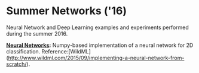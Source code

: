 # Summer Networks ('16)
Neural Network and Deep Learning examples and experiments performed during the summer 2016.

**[Neural Networks](https://github.com/masta-g3/summer_networks/blob/master/neural_networks.ipynb):** Numpy-based implementation of a neural network for 2D classification. Reference:[WildML] (http://www.wildml.com/2015/09/implementing-a-neural-network-from-scratch/).
